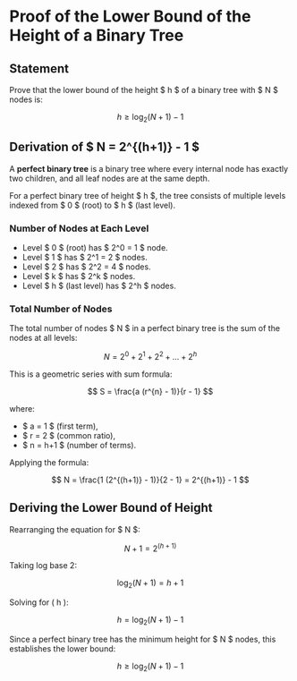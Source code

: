 

# Proof of the Lower Bound of the Height of a Binary Tree

## Statement
Prove that the lower bound of the height $ h $ of a binary tree with $ N $ nodes is:

$$
h \geq \log_2 (N + 1) - 1
$$

## Derivation of $ N = 2^{(h+1)} - 1 $
A **perfect binary tree** is a binary tree where every internal node has exactly two children, and all leaf nodes are at the same depth.

For a perfect binary tree of height $ h $, the tree consists of multiple levels indexed from $ 0 $ (root) to $ h $ (last level).

### Number of Nodes at Each Level
- Level $ 0 $ (root) has $ 2^0 = 1 $ node.
- Level $ 1 $ has $ 2^1 = 2 $ nodes.
- Level $ 2 $ has $ 2^2 = 4 $ nodes.
- Level $ k $ has $ 2^k $ nodes.
- Level $ h $ (last level) has $ 2^h $ nodes.

### Total Number of Nodes
The total number of nodes $ N $ in a perfect binary tree is the sum of the nodes at all levels:

$$
N = 2^0 + 2^1 + 2^2 + \dots + 2^h
$$

This is a geometric series with sum formula:

$$
S = \frac{a (r^{n} - 1)}{r - 1}
$$

where:
- $ a = 1 $ (first term),
- $ r = 2 $ (common ratio),
- $ n = h+1 $ (number of terms).

Applying the formula:

$$
N = \frac{1 (2^{(h+1)} - 1)}{2 - 1} = 2^{(h+1)} - 1
$$

## Deriving the Lower Bound of Height
Rearranging the equation for $ N $:

$$
N + 1 = 2^{(h+1)}
$$

Taking log base 2:

$$
\log_2 (N + 1) = h + 1
$$

Solving for \( h \):

$$
h = \log_2 (N + 1) - 1
$$

Since a perfect binary tree has the minimum height for $ N $ nodes, this establishes the lower bound:

$$
h \geq \log_2 (N + 1) - 1
$$
